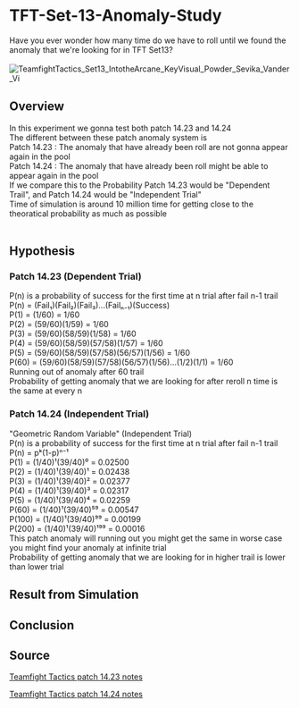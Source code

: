 # TFT-Set-13-Anomaly-Study
Have you ever wonder how many time do we have to roll until we found the anomaly that we're looking for in TFT Set13? <br><br>
![TeamfightTactics_Set13_IntotheArcane_KeyVisual_Powder_Sevika_Vander_Vi](https://github.com/user-attachments/assets/cf9b3a1e-c547-4252-b89f-c8ebfa2e9658)


## Overview
In this experiment we gonna test both patch 14.23 and 14.24 <br>
The different between these patch anomaly system is <br>
Patch 14.23 : The anomaly that have already been roll are not gonna appear again in the pool <br>
Patch 14.24 : The anomaly that have already been roll might be able to appear again in the pool <br>
If we compare this to the Probability Patch 14.23 would be "Dependent Trail", and Patch 14.24 would be "Independent Trial" <br>
Time of simulation is around 10 million time for getting close to the theoratical probability as much as possible <br>
<br>


## Hypothesis
### Patch 14.23 (Dependent Trial)
P(n) is a probability of success for the first time at n trial after fail n-1 trail <br>
P(n) = (Fail₁)(Fail₂)(Fail₃)...(Failₙ₋₁)(Success) <br> 
P(1) = (1/60) = 1/60 <br>
P(2) = (59/60)(1/59) = 1/60 <br>
P(3) = (59/60)(58/59)(1/58) = 1/60 <br>
P(4) = (59/60)(58/59)(57/58)(1/57) = 1/60 <br>
P(5) = (59/60)(58/59)(57/58)(56/57)(1/56) = 1/60 <br>
P(60) = (59/60)(58/59)(57/58)(56/57)(1/56)...(1/2)(1/1) = 1/60 <br>
Running out of anomaly after 60 trail <br>
Probability of getting anomaly that we are looking for after reroll n time is the same at every n <br>

### Patch 14.24 (Independent Trial)
"Geometric Random Variable" (Independent Trial) <br>
P(n) is a probability of success for the first time at n trial after fail n-1 trail <br>
P(n) = pᵏ(1-p)ⁿ⁻¹ <br>
P(1) = (1/40)¹(39/40)⁰ = 0.02500 <br>
P(2) = (1/40)¹(39/40)¹ = 0.02438 <br>
P(3) = (1/40)¹(39/40)² = 0.02377 <br>
P(4) = (1/40)¹(39/40)³ = 0.02317 <br>
P(5) = (1/40)¹(39/40)⁴ = 0.02259 <br>
P(60) = (1/40)¹(39/40)⁵⁹ = 0.00547 <br>
P(100) = (1/40)¹(39/40)⁹⁹ = 0.00199 <br>
P(200) = (1/40)¹(39/40)¹⁹⁹ = 0.00016 <br>
This patch anomaly will running out you might get the same in worse case you might find your anomaly at infinite trial <br>
Probability of getting anomaly that we are looking for in higher trail is lower than lower trial <br>


## Result from Simulation



## Conclusion



## Source
<a href="https://teamfighttactics.leagueoflegends.com/en-sg/news/game-updates/teamfight-tactics-patch-14-23-notes/">Teamfight Tactics patch 14.23 notes</a>
<br>

<a href="https://teamfighttactics.leagueoflegends.com/en-ph/news/game-updates/teamfight-tactics-patch-14-24-notes/">Teamfight Tactics patch 14.24 notes</a>
<br>
